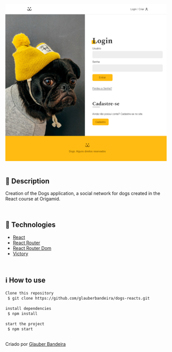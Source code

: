 <div align='center'>
<img src='./index.png'>

</div>

</br>

<h2>🔖 Description</h2>
<p>Creation of the Dogs application, a social network for dogs created in the React course at Origamid.</p>


</br>

<h2>🚀 Technologies</h2>
<ul>
    <li><a href="https://create-react-app.dev/" target="_blank">React</a></li>
    <li><a href="https://reactrouter.com/" target="_blank">React Router</a></li>
    <li><a href="https://reactrouter.com/web/guides/quick-start" target="_blank">React Router Dom</a></li>
    <li><a href="https://github.com/FormidableLabs/victory" target="_blank">Victory</a></li>
</ul>

<br>

<h2>ℹ️ How to use</h2>

    Clone this repository
     $ git clone https://github.com/glauberbandeira/dogs-reacts.git

    install dependencies
     $ npm install

    start the project
     $ npm start


<br>
Criado por <a href="https://github.com/glauberbandeira" target="_blank">Glauber Bandeira</a></p>